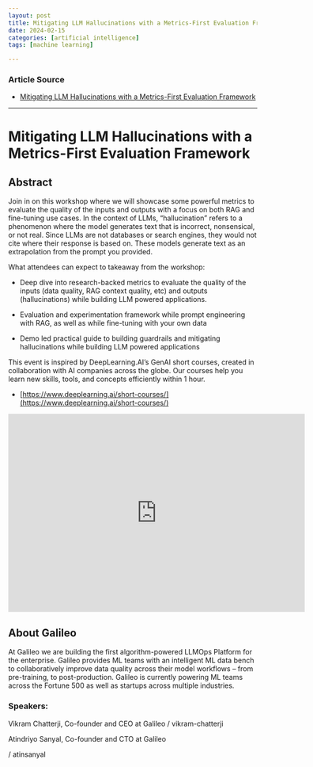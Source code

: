 ```yaml
---
layout: post
title: Mitigating LLM Hallucinations with a Metrics-First Evaluation Framework
date: 2024-02-15
categories: [artificial intelligence]
tags: [machine learning]

---
```


### Article Source


* [Mitigating LLM Hallucinations with a Metrics-First Evaluation Framework](https://www.youtube.com/watch?v=HeZ9cXBLMaM)

---

# Mitigating LLM Hallucinations with a Metrics-First Evaluation Framework


## Abstract

J﻿oin in on this workshop where we will showcase some powerful metrics to evaluate the quality of the inputs and outputs with a focus on both RAG and fine-tuning use cases. In the context of LLMs, “hallucination” refers to a phenomenon where the model generates text that is incorrect, nonsensical, or not real. Since LLMs are not databases or search engines, they would not cite where their response is based on. These models generate text as an extrapolation from the prompt you provided.


What attendees can expect to takeaway from the workshop:


- Deep dive into research-backed metrics to evaluate the quality of the inputs (data quality, RAG context quality, etc) and outputs (hallucinations) while building LLM powered applications.

- Evaluation and experimentation framework while prompt engineering with RAG, as well as while fine-tuning with your own data

- Demo led practical guide to building guardrails and mitigating hallucinations while building LLM powered applications


This event is inspired by DeepLearning.AI’s GenAI short courses, created in collaboration with AI companies across the globe. Our courses help you learn new skills, tools, and concepts efficiently within 1 hour.

* [https://www.deeplearning.ai/short-courses/](https://www.deeplearning.ai/short-courses/)


<iframe width="600" height="400" src="https://www.youtube.com/embed/u1pNrsR1txA?si=f6NpXxC6DCDe0yM2" title="YouTube video player" frameborder="0" allow="accelerometer; autoplay; clipboard-write; encrypted-media; gyroscope; picture-in-picture; web-share" allowfullscreen></iframe>


## A﻿bout Galileo

At Galileo we are building the first algorithm-powered LLMOps Platform for the enterprise. Galileo provides ML teams with an intelligent ML data bench to collaboratively improve data quality across their model workflows – from pre-training, to post-production. Galileo is currently powering ML teams across the Fortune 500 as well as startups across multiple industries.



### Speakers:



Vikram Chatterji,  Co-founder and CEO at Galileo 
  / vikram-chatterji  



Atindriyo Sanyal, Co-founder and CTO at Galileo

  / atinsanyal  